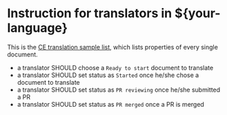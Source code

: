 # Instruction for translators in ${your-language}

This is the [CE translation sample list](https://docs.google.com/spreadsheets/d/1vTQL1tZsIAsE1wdRX78jLafL_mSlIPnmRTZ6jySPmXk/edit?usp=sharing), 
which lists properties of every single document.
- a translator SHOULD choose a `Ready to start` document to translate
- a translator SHOULD set status as `Started` once he/she chose a document to translate
- a translator SHOULD set status as `PR reviewing` once he/she submitted a PR
- a translator SHOULD set status as `PR merged` once a PR is merged
